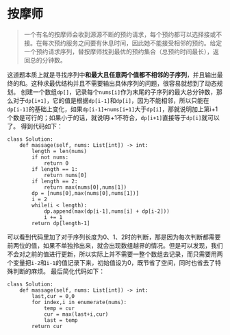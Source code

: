# 按摩师
> 一个有名的按摩师会收到源源不断的预约请求，每个预约都可以选择接或不接。在每次预约服务之间要有休息时间，因此她不能接受相邻的预约。给定一个预约请求序列，替按摩师找到最优的预约集合（总预约时间最长），返回总的分钟数。  

这道题本质上就是寻找序列中**和最大且任意两个值都不相邻的子序列**，并且输出最终的和。这种求最优结构并且不需要输出具体序列的问题，很容易就想到了动态规划。
创建一个数组`dp[]`，记录每个`nums[i]`作为末尾的子序列的最大总分钟数，那么对于`dp[i+1]`，它的值是根据`dp[i-1]`和`dp[i]`，因为不能相邻，所以只能在`dp[i-1]`的基础上变化，如果`dp[i-1]+nums[i+1]`大于`dp[i]`，那就说明加上第i+1个数是可行的；如果小于的话，就说明i+1不符合，`dp[i+1]`直接等于`dp[i]`就可以了。
得到代码如下：

```
class Solution:
    def massage(self, nums: List[int]) -> int:
        length = len(nums)
        if not nums:
            return 0
        if length == 1:
            return nums[0]
        if length == 2:
            return max(nums[0],nums[1])
        dp = [nums[0],max(nums[0],nums[1])]
        i = 2
        while(i < length):
            dp.append(max(dp[i-1],nums[i] + dp[i-2]))
            i += 1
        return dp[length-1]
```
可以看到代码里加了对于序列长度为0、1、2时的判断，那是因为每次判断都需要前两位的值，如果不单独拎出来，就会出现数组越界的情况。但是可以发现，我们不会对之前的值进行更新，所以实际上并不需要一整个数组去记录，而只需要用两个变量把`i-2`和`i-1`的值记录下来，初始值设为0，既节省了空间，同时也省去了特殊判断的麻烦。
最后简化代码如下：

```
class Solution:
    def massage(self, nums: List[int]) -> int:
        last,cur = 0,0
        for index,i in enumerate(nums):
            temp = cur 
            cur = max(last+i,cur)
            last = temp
        return cur
```

